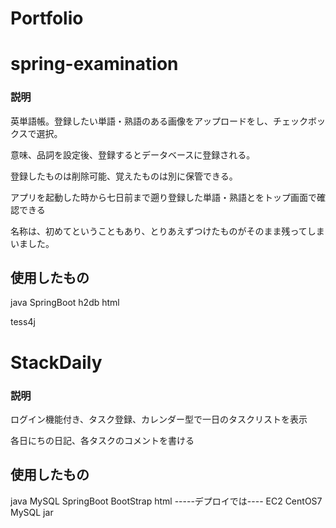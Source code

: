 # Portfolio
<h1>spring-examination</h1>

<h3>説明</h3>
<p>英単語帳。登録したい単語・熟語のある画像をアップロードをし、チェックボックスで選択。</p>
<p>意味、品詞を設定後、登録するとデータベースに登録される。</p>
<p>登録したものは削除可能、覚えたものは別に保管できる。</p>
<p>アプリを起動した時から七日前まで遡り登録した単語・熟語とをトップ画面で確認できる</p>
<p>名称は、初めてということもあり、とりあえずつけたものがそのまま残ってしまいました。</p>

<h2>使用したもの</h2>
<p>java
SpringBoot
h2db
html
  

tess4j
</p>


<h1>StackDaily</h1>
<h3>説明</h3>
<p>ログイン機能付き、タスク登録、カレンダー型で一日のタスクリストを表示</p>
<p>各日にちの日記、各タスクのコメントを書ける</p>

<h2>使用したもの</h2>
<p>java
MySQL
SpringBoot
BootStrap
html
 -----デプロイでは----
EC2
CentOS7
MySQL
jar
</p>  
